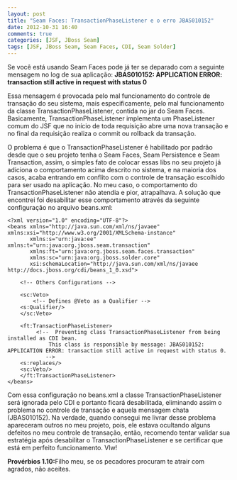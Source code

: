 ```yaml
---
layout: post
title: "Seam Faces: TransactionPhaseListener e o erro JBAS010152"
date: 2012-10-31 16:40
comments: true
categories: [JSF, JBoss Seam]
tags: [JSF, JBoss Seam, Seam Faces, CDI, Seam Solder] 
---
```


Se você está usando Seam Faces pode já ter se deparado com a seguinte mensagem no log de sua aplicação:
<strong>JBAS010152: APPLICATION ERROR: transaction still active in request with status 0</strong>

Essa mensagem é provocada pelo mal funcionamento do controle de transação do seu sistema, mais especificamente, pelo mal funcionamento da classe TransactionPhaseListener, contida no jar do Seam Faces. Basicamente, TransactionPhaseListener implementa um PhaseListener comum do JSF que no início de toda requisição abre uma nova transação e no final da requisição realiza o commit ou rollback da transação.

O problema é que o TransactionPhaseListener é habilitado por padrão desde que o seu projeto tenha o Seam Faces, Seam Persistence e Seam Transaction, assim, o simples fato de colocar essas libs no seu projeto já adiciona o comportamento acima descrito no sistema, e na maioria dos casos, acaba entrando em conflito com o controle de transação escolhido para ser usado na aplicação. No meu caso, o comportamento do TransactionPhaseListener não atendia e pior, atrapalhava. A solução que encontrei foi desabilitar esse comportamento através da seguinte configuração no arquivo beans.xml:

	<?xml version="1.0" encoding="UTF-8"?>
	<beans xmlns="http://java.sun.com/xml/ns/javaee" xmlns:xsi="http://www.w3.org/2001/XMLSchema-instance"
	       xmlns:s="urn:java:ee" xmlns:t="urn:java:org.jboss.seam.transaction"
	       xmlns:ft="urn:java:org.jboss.seam.faces.transaction"
	       xmlns:sc="urn:java:org.jboss.solder.core"
	       xsi:schemaLocation="http://java.sun.com/xml/ns/javaee http://docs.jboss.org/cdi/beans_1_0.xsd">
		
	    <!-- Others Configurations -->

	    <sc:Veto>
	    	<!-- Defines @Veto as a Qualifier -->
		<s:Qualifier/>
	    </sc:Veto>

	    <ft:TransactionPhaseListener>
	    	 <!--  Preventing class TransactionPhaseListener from being installed as CDI bean.
	    		 This class is responsible by message: JBAS010152: APPLICATION ERROR: transaction still active in request with status 0. 
	    		--> 
		<s:replaces/>
		<sc:Veto/>
	    </ft:TransactionPhaseListener>
	</beans>


Com essa configuração no beans.xml a classe TransactionPhaseListener será ignorada pelo CDI e portanto ficará desabilitada, eliminando assim o problema no controle de transação e aquela mensagem chata (JBAS010152). Na verdade, quando consegui me livrar desse problema apareceram outros no meu projeto, pois, ele estava ocultando alguns defeitos no meu controle de transação, então, recomendo tentar validar sua estratégia após desabilitar o TransactionPhaseListener e se certificar que está em perfeito funcionamento. Vlw!


<strong>Provérbios 1.10:</strong>Filho meu, se os pecadores procuram te atrair com agrados, não aceites.
